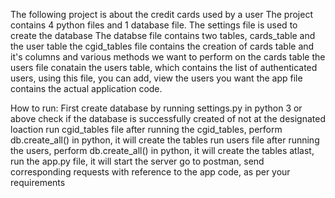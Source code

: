 The following project is about the credit cards used by a user
The project contains 4 python files and 1 database file.
The settings file is used to create the database
The databse file contains two tables, cards_table and the user table
the cgid_tables file contains the creation of cards table and it's columns and various methods we want to perform on the cards table
the users file conatain the users table, which contains the list of authenticated users, using this file, you can add, view the users you want
the app file contains the actual application code.

How to run:
First create database by running settings.py in python 3 or above
check if the database is successfully created of not at the designated loaction
run cgid_tables file
after running the cgid_tables, perform db.create_all() in python, it will create the tables
run users file
after running the users, perform db.create_all() in python, it will create the tables
atlast, run the app.py file, it will start the server 
go to postman, send corresponding requests with reference to the app code, as per your requirements
